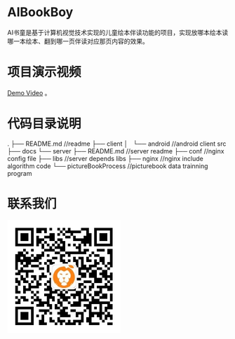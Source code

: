 # AIBookBoy
AI书童是基于计算机视觉技术实现的儿童绘本伴读功能的项目，实现放哪本绘本读哪一本绘本、翻到哪一页伴读对应那页内容的效果。


# 项目演示视频
[Demo Video](https://www.bilibili.com/video/BV1ZF411q76e/) 。


# 代码目录说明
.
├── README.md  //readme
├── client
│   └── android  //android client src
├── docs
└── server
    ├── README.md  //server readme
    ├── conf   //nginx config file
    ├── libs   //server depends libs
    ├── nginx  //nginx include  algorithm code
    └── pictureBookProcess  //picturebook data trainning program 


# 联系我们
![AIBookBoy](docs/wechat_official_account.jpg)
